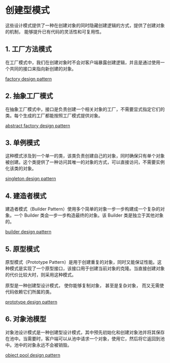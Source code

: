 # 创建型模式
这些设计模式提供了一种在创建对象的同时隐藏创建逻辑的方式，提供了创建对象的机制， 能够提升已有代码的灵活性和可复用性。
## 1. 工厂方法模式
在工厂模式中，我们在创建对象时不会对客户端暴露创建逻辑，并且是通过使用一个共同的接口来指向新创建的对象。

[factory design pattern](./creational/factory)

## 2. 抽象工厂模式
在抽象工厂模式中，接口是负责创建一个相关对象的工厂，不需要显式指定它们的类。每个生成的工厂都能按照工厂模式提供对象。

[abstract factory design pattern](./creational/abstract_factory)

## 3. 单例模式
这种模式涉及到一个单一的类，该类负责创建自己的对象，同时确保只有单个对象被创建。这个类提供了一种访问其唯一的对象的方式，可以直接访问，不需要实例化该类的对象。

[singleton design pattern](./creational/singleton)

## 4. 建造者模式
建造者模式（Builder Pattern）使用多个简单的对象一步一步构建成一个复杂的对象。一个 Builder 类会一步一步构造最终的对象。该 Builder 类是独立于其他对象的。

[builder design pattern](./creational/builder)

## 5. 原型模式
原型模式（Prototype Pattern）是用于创建重复的对象，同时又能保证性能。这种模式是实现了一个原型接口，该接口用于创建当前对象的克隆。当直接创建对象的代价比较大时，则采用这种模式。

原型是一种创建型设计模式， 使你能够复制对象， 甚至是复杂对象， 而又无需使代码依赖它们所属的类。

[prototype design pattern](./creational/prototype)

## 6. 对象池模型
对象池设计模式是一种创建型设计模式，其中预先初始化和创建对象池并将其保存在池中。当需要时，客户端可以从池中请求一个对象，使用它，然后将它返回到池中。池中的对象永远不会被销毁。

[object pool design pattern](./creational/prototype)
